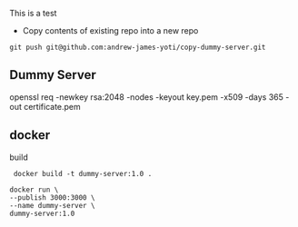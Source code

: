 This is a test

- Copy contents of existing repo into a new repo
```shell
git push git@github.com:andrew-james-yoti/copy-dummy-server.git
```

## Dummy Server
openssl req -newkey rsa:2048 -nodes -keyout key.pem -x509 -days 365 -out certificate.pem

## docker

build

```shell
 docker build -t dummy-server:1.0 .
```

```shell
docker run \
--publish 3000:3000 \
--name dummy-server \
dummy-server:1.0
```